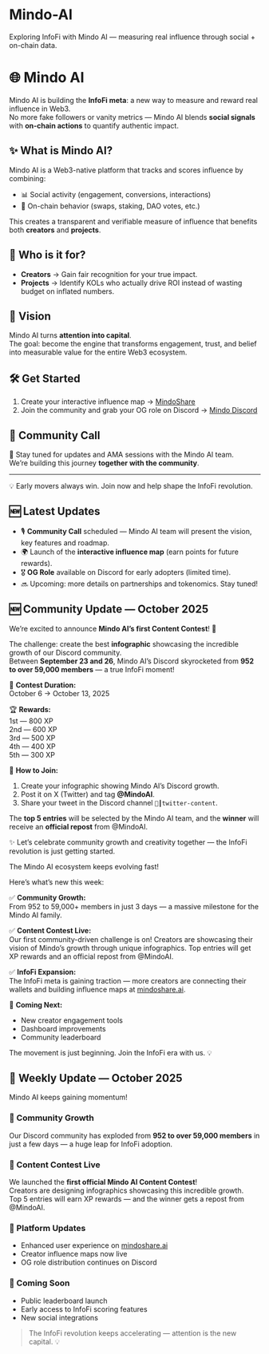 # Mindo-AI
Exploring InfoFi with Mindo AI — measuring real influence through social + on-chain data.
# 🌐 Mindo AI  

Mindo AI is building the **InfoFi meta**: a new way to measure and reward real influence in Web3.  
No more fake followers or vanity metrics — Mindo AI blends **social signals** with **on-chain actions** to quantify authentic impact.  

## ✨ What is Mindo AI?  
Mindo AI is a Web3-native platform that tracks and scores influence by combining:  
- 📊 Social activity (engagement, conversions, interactions)  
- 🔗 On-chain behavior (swaps, staking, DAO votes, etc.)  

This creates a transparent and verifiable measure of influence that benefits both **creators** and **projects**.  

## 🎯 Who is it for?  
- **Creators** → Gain fair recognition for your true impact.  
- **Projects** → Identify KOLs who actually drive ROI instead of wasting budget on inflated numbers.  

## 🚀 Vision  
Mindo AI turns **attention into capital**.  
The goal: become the engine that transforms engagement, trust, and belief into measurable value for the entire Web3 ecosystem.  

## 🛠 Get Started  
1. Create your interactive influence map → [MindoShare](https://mindoshare.ai/kol?ref=cmeppf3rz05tho73w610zksa5)  
2. Join the community and grab your OG role on Discord → [Mindo Discord](https://discord.gg/mindoai)  

## 🤝 Community Call  
📍 Stay tuned for updates and AMA sessions with the Mindo AI team.  
We’re building this journey **together with the community**.  

---

💡 Early movers always win. Join now and help shape the InfoFi revolution.  


## 🆕 Latest Updates

- 🎙 **Community Call** scheduled — Mindo AI team will present the vision, key features and roadmap.  
- 🌍 Launch of the **interactive influence map** (earn points for future rewards).  
- 🎖 **OG Role** available on Discord for early adopters (limited time).  
- 🔜 Upcoming: more details on partnerships and tokenomics. Stay tuned!

## 🆕 Community Update — October 2025  

We’re excited to announce **Mindo AI’s first Content Contest**! 🎨  

The challenge: create the best **infographic** showcasing the incredible growth of our Discord community.  
Between **September 23 and 26**, Mindo AI’s Discord skyrocketed from **952 to over 59,000 members** — a true InfoFi moment!  

📅 **Contest Duration:**  
October 6 → October 13, 2025  

🏆 **Rewards:**  
1st — 800 XP  
2nd — 600 XP  
3rd — 500 XP  
4th — 400 XP  
5th — 300 XP  

💬 **How to Join:**  
1. Create your infographic showing Mindo AI’s Discord growth.  
2. Post it on X (Twitter) and tag **@MindoAI**.  
3. Share your tweet in the Discord channel `📸┃twitter-content`.  

The **top 5 entries** will be selected by the Mindo AI team, and the **winner** will receive an **official repost** from @MindoAI.  

✨ Let’s celebrate community growth and creativity together — the InfoFi revolution is just getting started.


The Mindo AI ecosystem keeps evolving fast!  

Here’s what’s new this week:  

✅ **Community Growth:**  
From 952 to 59,000+ members in just 3 days — a massive milestone for the Mindo AI family.  

✅ **Content Contest Live:**  
Our first community-driven challenge is on! Creators are showcasing their vision of Mindo’s growth through unique infographics. Top entries will get XP rewards and an official repost from @MindoAI.  

✅ **InfoFi Expansion:**  
The InfoFi meta is gaining traction — more creators are connecting their wallets and building influence maps at [mindoshare.ai](https://mindoshare.ai/kol?ref=cmeppf3rz05tho73w610zksa5).  

👀 **Coming Next:**  
- New creator engagement tools  
- Dashboard improvements  
- Community leaderboard  

The movement is just beginning. Join the InfoFi era with us. 💡  

## 🌟 Weekly Update — October 2025  

Mindo AI keeps gaining momentum!  

### 🔹 Community Growth  
Our Discord community has exploded from **952 to over 59,000 members** in just a few days — a huge leap for InfoFi adoption.  

### 🔹 Content Contest Live  
We launched the **first official Mindo AI Content Contest**!  
Creators are designing infographics showcasing this incredible growth.  
Top 5 entries will earn XP rewards — and the winner gets a repost from @MindoAI.  

### 🔹 Platform Updates  
- Enhanced user experience on [mindoshare.ai](https://mindoshare.ai/kol?ref=cmeppf3rz05tho73w610zksa5)  
- Creator influence maps now live  
- OG role distribution continues on Discord  

### 🔹 Coming Soon  
- Public leaderboard launch  
- Early access to InfoFi scoring features  
- New social integrations  

> The InfoFi revolution keeps accelerating — attention is the new capital. 💡

